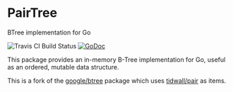 PairTree
===========================
BTree implementation for Go

![Travis CI Build Status](https://api.travis-ci.org/tidwall/btree.svg?branch=master)
[![GoDoc](https://godoc.org/github.com/tidwall/btree?status.svg)](https://godoc.org/github.com/tidwall/btree)

This package provides an in-memory B-Tree implementation for Go, useful as
an ordered, mutable data structure.

This is a fork of the [google/btree](https://github.com/google/btree) package which uses [tidwall/pair](https://github.com/tidwall/pair) as items.

